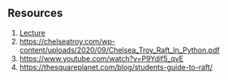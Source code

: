 

## Resources
1. [Lecture](https://www.youtube.com/watch?v=YbZ3zDzDnrw)
2. https://chelseatroy.com/wp-content/uploads/2020/09/Chelsea_Troy_Raft_In_Python.pdf
3. https://www.youtube.com/watch?v=P9Ydif5_qvE
4. https://thesquareplanet.com/blog/students-guide-to-raft/
